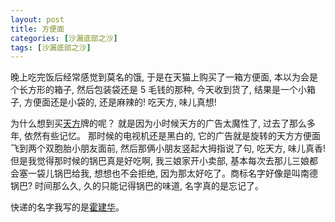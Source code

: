 ```yaml
---
layout: post
title: 方便面
categories: [沙漏底部之沙]
tags: [沙漏底部之沙]
---
```


晚上吃完饭后经常感觉到莫名的饿, 于是在天猫上购买了一箱方便面, 本以为会是个长方形的箱子, 然后包装袋还是 5 毛钱的那种, 今天收到货了, 结果是一个小箱子, 方便面还是小袋的, 还是麻辣的! 吃天方, 味儿真想!

为什么想到买[天方]()牌的呢？ 就是因为小时候天方的广告太魔性了, 过去了那么多年, 依然有些记忆。 那时候的电视机还是黑白的, 它的广告就是旋转的天方方便面飞到两个双胞胎小朋友面前, 然后那俩小朋友竖起大拇指说了句, 吃天方, 味儿真香! 但是我觉得那时候的锅巴真是好吃啊, 我三娘家开小卖部, 基本每次去那儿三娘都会塞一袋儿锅巴给我, 想想也不会拒绝, 因为那太好吃了。商标名字好像是叫南德锅巴? 时间那么久, 久的只能记得锅巴的味道, 名字真的是忘记了。

快递的名字我写的是[霍建华]()。



